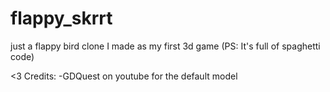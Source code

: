 # flappy_skrrt
just a flappy bird clone I made as my first 3d game (PS: It's full of spaghetti code)


<3 Credits:
-GDQuest on youtube for the default model
